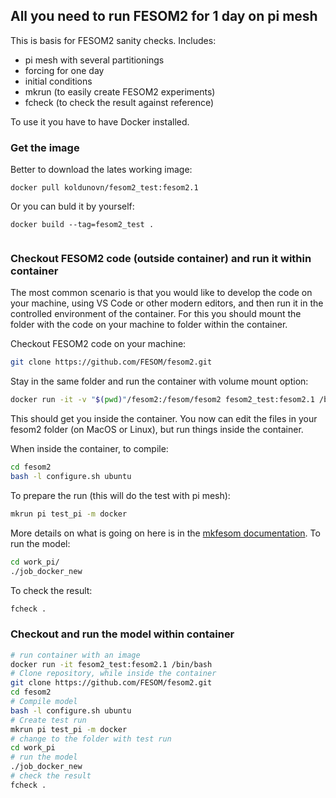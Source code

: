 ## All you need to run FESOM2 for 1 day on pi mesh

This is basis for FESOM2 sanity checks. Includes:

- pi mesh with several partitionings
- forcing for one day
- initial conditions
- mkrun (to easily create FESOM2 experiments)
- fcheck (to check the result against reference)

To use it you have to have Docker installed. 

### Get the image
Better to download the lates working image:

```
docker pull koldunovn/fesom2_test:fesom2.1
```

Or you can buld it by yourself:

```
docker build --tag=fesom2_test .
    
```

### Checkout FESOM2 code (outside container) and run it within container

The most common scenario is that you would like to develop the code on your machine, using VS Code or other modern editors, and then run it in the controlled environment of the container. For this you should mount the folder with the code on your machine to folder within the container.

Checkout FESOM2 code on your machine:

```bash
git clone https://github.com/FESOM/fesom2.git
```

Stay in the same folder and run the container with volume mount option:

```bash
docker run -it -v "$(pwd)"/fesom2:/fesom/fesom2 fesom2_test:fesom2.1 /bin/bash
```

This should get you inside the container. You now can edit the files in your fesom2 folder (on MacOS or Linux), but run things inside the container.

When inside the container, to compile:

```bash
cd fesom2
bash -l configure.sh ubuntu
```

To prepare the run (this will do the test with pi mesh):

```bash
mkrun pi test_pi -m docker
```
More details on what is going on here is in the [mkfesom documentation](https://github.com/FESOM/mkfesom).
To run the model:

```bash
cd work_pi/
./job_docker_new
```
To check the result:

```bash
fcheck .
```

### Checkout and run the model within container

```bash
# run container with an image
docker run -it fesom2_test:fesom2.1 /bin/bash
# Clone repository, while inside the container
git clone https://github.com/FESOM/fesom2.git
cd fesom2
# Compile model
bash -l configure.sh ubuntu
# Create test run
mkrun pi test_pi -m docker
# change to the folder with test run
cd work_pi
# run the model
./job_docker_new
# check the result
fcheck .
```
